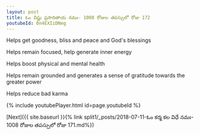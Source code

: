 ```yaml
---
layout: post
title: ఓం విష్ణు ప్రసాదితాయ నమః- 1008 రోజుల తపస్సులో రోజు 172
youtubeId: 0n4EXIiDNeg
---
```

 
 
Helps get goodness, bliss and peace and God's blessings
 
Helps remain focused, help generate inner energy 
 
Helps boost physical and mental health 
 
Helps remain grounded and generates a sense of gratitude towards the greater power 
 
Helps reduce bad karma
 
 
 
 


{% include youtubePlayer.html id=page.youtubeId %}
 
[Next]({{ site.baseurl }}{% link  split1/_posts/2018-07-11-ఓం కర్మ కల విధే నమః- 1008 రోజుల తపస్సులో రోజు 171.md%})
 
